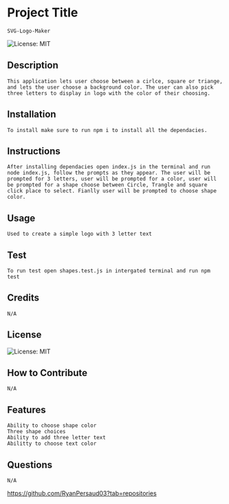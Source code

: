 # Project Title
    SVG-Logo-Maker
![License: MIT](https://img.shields.io/badge/License-MIT-lightblue.svg)
## Description
    This application lets user choose between a cirlce, square or triange, and lets the user choose a background color. The user can also pick three letters to display in logo with the color of their choosing.
## Installation
    To install make sure to run npm i to install all the dependacies.
## Instructions
    After installing dependacies open index.js in the terminal and run node index.js, follow the prompts as they appear. The user will be prompted for 3 letters, user will be prompted for a color, user will be prompted for a shape choose between Circle, Trangle and square click place to select. Fianlly user will be prompted to choose shape color. 
## Usage
    Used to create a simple logo with 3 letter text
## Test
    To run test open shapes.test.js in intergated terminal and run npm test
## Credits
    N/A
## License
![License: MIT](https://img.shields.io/badge/License-MIT-lightblue.svg)
## How to Contribute
    N/A
## Features
    Ability to choose shape color
    Three shape choices 
    Ability to add three letter text
    Abilitty to choose text color

## Questions
    N/A


https://github.com/RyanPersaud03?tab=repositories
